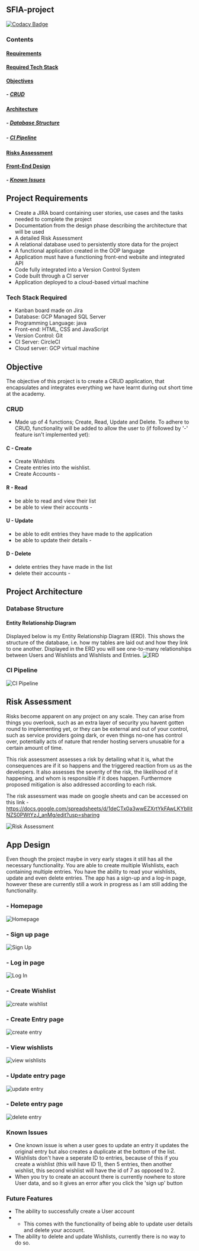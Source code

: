## SFIA-project

[![Codacy Badge](https://api.codacy.com/project/badge/Grade/21333cfbc0ef43df823ac4fe3f797744)](https://app.codacy.com/manual/keenan218/SFIA-project?utm_source=github.com&utm_medium=referral&utm_content=keenan218/SFIA-project&utm_campaign=Badge_Grade_Dashboard)

### Contents
#### [Requirements](https://github.com/keenan218/SFIA-project#requirements-1)
#### [Required Tech Stack](https://github.com/keenan218/SFIA-project#required-tech-stack-1)
#### [Objectives](https://github.com/keenan218/SFIA-project#objective-1)
##### - [CRUD](https://github.com/keenan218/SFIA-project#crud-1)
#### [Architecture](https://github.com/keenan218/SFIA-project#architecture-1)
##### - [Database Structure](https://github.com/keenan218/SFIA-project#database-structure-1)
##### - [CI Pipeline](https://github.com/keenan218/SFIA-project#ci-pipeline-1)
#### [Risks Assessment](https://github.com/keenan218/SFIA-project#risk-assessment-1)
#### [Front-End Design](https://github.com/keenan218/SFIA-project#front-end-design-1)
##### - [Known Issues](https://github.com/keenan218/SFIA-project#known-issues-1)

## Project Requirements
-   Create a JIRA board containing user stories, use cases and the tasks needed to complete the project
-   Documentation from the design phase describing the architecture that will be used
-   A detailed Risk Assessment
-   A relational database used to persistently store data for the project
-   A functional application created in the OOP language
-   Application must have a functioning front-end website and integrated API
-   Code fully integrated into a Version Control System
-   Code built through a CI server
-   Application deployed to a cloud-based virtual machine

### Tech Stack Required
-   Kanban board made on Jira
-   Database: GCP Managed SQL Server
-   Programming Language: java 
-   Front-end: HTML, CSS and JavaScript
-   Version Control: Git
-   CI Server: CircleCI
-   Cloud server: GCP virtual machine

## Objective
The objective of this project is to create a CRUD application, that encapsulates and integrates everything we have learnt during out short time at the academy. 
### CRUD
-   Made up of 4 functions; Create, Read, Update and Delete.
To adhere to CRUD, functionality will be added to allow the user to (if followed by '-' feature isn't implemented yet):
#### C - Create
-   Create Wishlists
-   Create entries into the wishlist.
-   Create Accounts -

#### R - Read
-   be able to read and view their list
-   be able to view their accounts -

#### U - Update
-   be able to edit entries they have made to the application
-   be able to update their details -

#### D - Delete
-   delete entries they have made in the list
-   delete their accounts -

## Project Architecture

### Database Structure
#### Entity Relationship Diagram

Displayed below is my Entity Relationship Diagram (ERD). This shows the structure of the database, i.e. how my tables are laid out and how they link to one another. Displayed in the ERD you will see one-to-many relationships between Users and Wishlists and Wishlists and Entries.
![ERD](https://github.com/keenan218/SFIA-project/blob/master/images/ERD.png)
### CI Pipeline
![CI Pipeline](https://github.com/keenan218/SFIA-project/blob/master/images/ci%20pipeline.png)

## Risk Assessment

Risks become apparent on any project on any scale. They can arise from things you overlook, such as an extra layer of security you havent gotten round to implementing yet, or they can be external and out of your control, such as service providers going dark, or even things no-one has control over, potentially acts of nature that render hosting servers unusable for a certain amount of time.

This risk assessment assesses a risk by detailing what it is, what the consequences are if it so happens and the triggered reaction from us as the developers. It also assesses the severity of the risk, the likelihood of it happening, and whom is responsible if it does happen. Furthermore proposed mitigation is also addressed according to each risk.

The risk assessment was made on google sheets and can be accessed on this link - <https://docs.google.com/spreadsheets/d/1deCTx0a3wwEZXrtYkFAwLKYbllitNZS0PWtYzJ_anMg/edit?usp=sharing>

![Risk Assessment](https://github.com/keenan218/SFIA-project/blob/master/images/RA%20-%20Imgur.png)

## App Design
Even though the project maybe in very early stages it still has all the necessary functionality. You are able to create multiple Wishlists, each containing multiple entries. You have the ability to read your wishlists, update and even delete entries. The app has a sign-up and a log-in page, however these are currently still a work in progress as I am still adding the functionality. 

### - Homepage
![Homepage](https://github.com/keenan218/SFIA-project/blob/master/images/homepage.png)

### - Sign up page
![Sign Up](https://github.com/keenan218/SFIA-project/blob/master/images/Sign%20up%20page.png) 

### - Log in page
![Log In](https://github.com/keenan218/SFIA-project/blob/master/images/log%20in%20page.png)

### - Create Wishlist
![create wishlist](https://github.com/keenan218/SFIA-project/blob/master/images/Create%20new%20wishlist%20page.png)

### - Create Entry page
![create entry](https://github.com/keenan218/SFIA-project/blob/master/images/Create%20Entry.png)

### - View wishlists
![view wishlists](https://github.com/keenan218/SFIA-project/blob/master/images/View%20wishlists%20page.png)

### - Update entry page 
![update entry](https://github.com/keenan218/SFIA-project/blob/master/images/Update%20Entry.png) 

### - Delete entry page
![delete entry](https://github.com/keenan218/SFIA-project/blob/master/images/delete%20entry%20page.png)

### Known Issues
-   One known issue is when a user goes to update an entry it updates the original entry but also creates a duplicate at the bottom of the list.
-   Wishlists don't have a seperate ID to entries, because of this if you create a wishlist (this will have ID 1), then 5 entries, then another wishlist, this second wishlist will have the id of 7 as opposed to 2.
-   When you try to create an account there is currently nowhere to store User data, and so it gives an error after you click the 'sign up' button

### Future Features
-   The ability to successfully create a User account
-   -   This comes with the functionality of being able to update user details and delete your account.
-   The ability to delete and update Wishlists, currently there is no way to do so.
